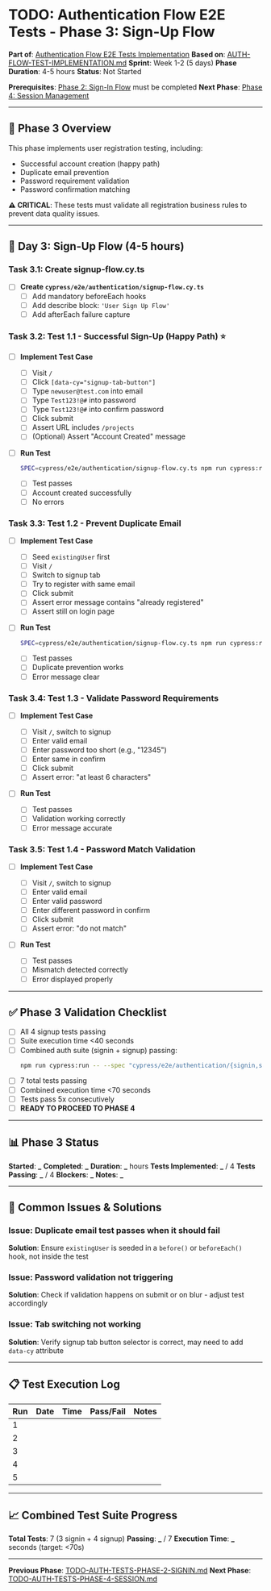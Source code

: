 # TODO: Authentication Flow E2E Tests - Phase 3: Sign-Up Flow

**Part of**: [Authentication Flow E2E Tests Implementation](./TODO-AUTH-TESTS.md)
**Based on**: [AUTH-FLOW-TEST-IMPLEMENTATION.md](claudedocs/AUTH-FLOW-TEST-IMPLEMENTATION.md)
**Sprint**: Week 1-2 (5 days)
**Phase Duration**: 4-5 hours
**Status**: Not Started

**Prerequisites**: [Phase 2: Sign-In Flow](./TODO-AUTH-TESTS-PHASE-2-SIGNIN.md) must be completed
**Next Phase**: [Phase 4: Session Management](./TODO-AUTH-TESTS-PHASE-4-SESSION.md)

---

## 🎯 Phase 3 Overview

This phase implements user registration testing, including:

- Successful account creation (happy path)
- Duplicate email prevention
- Password requirement validation
- Password confirmation matching

**⚠️ CRITICAL**: These tests must validate all registration business rules to prevent data quality issues.

---

## 📅 Day 3: Sign-Up Flow (4-5 hours)

### Task 3.1: Create signup-flow.cy.ts

- [ ] **Create `cypress/e2e/authentication/signup-flow.cy.ts`**
  - [ ] Add mandatory beforeEach hooks
  - [ ] Add describe block: `'User Sign Up Flow'`
  - [ ] Add afterEach failure capture

### Task 3.2: Test 1.1 - Successful Sign-Up (Happy Path) ⭐

- [ ] **Implement Test Case**

  - [ ] Visit `/`
  - [ ] Click `[data-cy="signup-tab-button"]`
  - [ ] Type `newuser@test.com` into email
  - [ ] Type `Test123!@#` into password
  - [ ] Type `Test123!@#` into confirm password
  - [ ] Click submit
  - [ ] Assert URL includes `/projects`
  - [ ] (Optional) Assert "Account Created" message

- [ ] **Run Test**
  ```bash
  SPEC=cypress/e2e/authentication/signup-flow.cy.ts npm run cypress:run:spec
  ```
  - [ ] Test passes
  - [ ] Account created successfully
  - [ ] No errors

### Task 3.3: Test 1.2 - Prevent Duplicate Email

- [ ] **Implement Test Case**

  - [ ] Seed `existingUser` first
  - [ ] Visit `/`
  - [ ] Switch to signup tab
  - [ ] Try to register with same email
  - [ ] Click submit
  - [ ] Assert error message contains "already registered"
  - [ ] Assert still on login page

- [ ] **Run Test**
  ```bash
  SPEC=cypress/e2e/authentication/signup-flow.cy.ts npm run cypress:run:spec
  ```
  - [ ] Test passes
  - [ ] Duplicate prevention works
  - [ ] Error message clear

### Task 3.4: Test 1.3 - Validate Password Requirements

- [ ] **Implement Test Case**

  - [ ] Visit `/`, switch to signup
  - [ ] Enter valid email
  - [ ] Enter password too short (e.g., "12345")
  - [ ] Enter same in confirm
  - [ ] Click submit
  - [ ] Assert error: "at least 6 characters"

- [ ] **Run Test**
  - [ ] Test passes
  - [ ] Validation working correctly
  - [ ] Error message accurate

### Task 3.5: Test 1.4 - Password Match Validation

- [ ] **Implement Test Case**

  - [ ] Visit `/`, switch to signup
  - [ ] Enter valid email
  - [ ] Enter valid password
  - [ ] Enter different password in confirm
  - [ ] Click submit
  - [ ] Assert error: "do not match"

- [ ] **Run Test**
  - [ ] Test passes
  - [ ] Mismatch detected correctly
  - [ ] Error displayed properly

---

## ✅ Phase 3 Validation Checklist

- [ ] All 4 signup tests passing
- [ ] Suite execution time <40 seconds
- [ ] Combined auth suite (signin + signup) passing:
  ```bash
  npm run cypress:run -- --spec "cypress/e2e/authentication/{signin,signup}*.cy.ts"
  ```
- [ ] 7 total tests passing
- [ ] Combined execution time <70 seconds
- [ ] Tests pass 5x consecutively
- [ ] **READY TO PROCEED TO PHASE 4**

---

## 📊 Phase 3 Status

**Started**: ********\_********
**Completed**: ********\_********
**Duration**: ****\_**** hours
**Tests Implemented**: **\_** / 4
**Tests Passing**: **\_** / 4
**Blockers**: ********\_********
**Notes**: ********\_********

---

## 🚨 Common Issues & Solutions

### Issue: Duplicate email test passes when it should fail

**Solution**: Ensure `existingUser` is seeded in a `before()` or `beforeEach()` hook, not inside the test

### Issue: Password validation not triggering

**Solution**: Check if validation happens on submit or on blur - adjust test accordingly

### Issue: Tab switching not working

**Solution**: Verify signup tab button selector is correct, may need to add `data-cy` attribute

---

## 📋 Test Execution Log

| Run | Date | Time | Pass/Fail | Notes |
| --- | ---- | ---- | --------- | ----- |
| 1   |      |      |           |       |
| 2   |      |      |           |       |
| 3   |      |      |           |       |
| 4   |      |      |           |       |
| 5   |      |      |           |       |

---

## 📈 Combined Test Suite Progress

**Total Tests**: 7 (3 signin + 4 signup)
**Passing**: **\_** / 7
**Execution Time**: **\_** seconds (target: <70s)

---

**Previous Phase**: [TODO-AUTH-TESTS-PHASE-2-SIGNIN.md](./TODO-AUTH-TESTS-PHASE-2-SIGNIN.md)
**Next Phase**: [TODO-AUTH-TESTS-PHASE-4-SESSION.md](./TODO-AUTH-TESTS-PHASE-4-SESSION.md)
